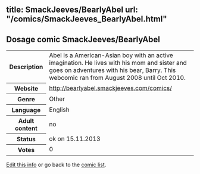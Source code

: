 title: SmackJeeves/BearlyAbel
url: "/comics/SmackJeeves_BearlyAbel.html"
---
Dosage comic SmackJeeves/BearlyAbel
-----------------------------------------

<p id="msg"></p>
<script type="text/javascript">
if (window.location.search === '?edit_info_mail=sent_ok') {
  var elem = document.getElementById("msg");
  elem.innerHTML = 'Edited information sucessfully sent for review, which is usually done daily. Thanks!';
  elem.className = 'ok';
}
</script>
<table class="comicinfo">
<tr>
<th>Description</th><td>Abel is a American-Asian boy with an active imagination. He lives with his mom and sister and goes on adventures with his bear, Barry. This webcomic ran from August 2008 until Oct 2010.</td>
</tr>
<tr>
<th>Website</th><td><a href="http://bearlyabel.smackjeeves.com/comics/">http://bearlyabel.smackjeeves.com/comics/</a></td>
</tr>
<tr>
<th>Genre</th><td>Other</td>
</tr>
<tr>
<th>Language</th><td>English</td>
</tr>
<tr>
<th>Adult content</th><td>no</td>
</tr>
<tr>
<th>Status</th><td>ok on 15.11.2013</td>
</tr>
<tr>
<th>Votes</th><td>0</td>
</tr>
</table>

[Edit this info](SmackJeeves_BearlyAbel_edit.html) or go back to the [comic list](../comic-index.html).
